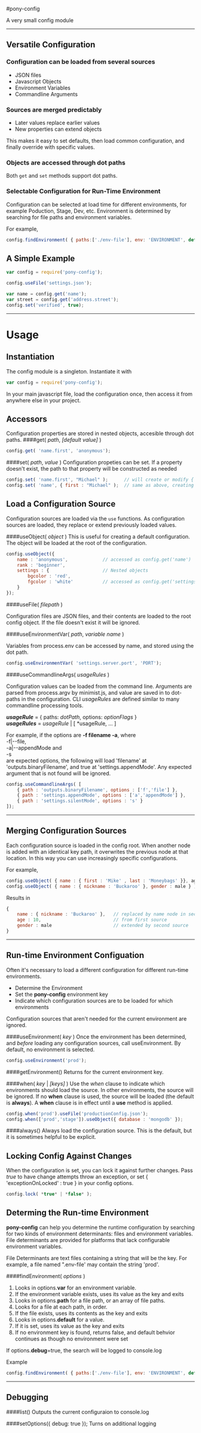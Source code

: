 #pony-config

A very small config module

---

## Versatile Configuration
### Configuration can be loaded from several sources
- JSON files
- Javascript Objects
- Environment Variables
- Commandline Arguments

### Sources are merged predictably
- Later values replace earlier values
- New properties can extend objects

This makes it easy to set defaults, then load common configuration, and finally override with specific values.

### Objects are accessed through dot paths
Both `get` and `set` methods support dot paths.

### Selectable Configuration for Run-Time Environment

Configuration can be selected at load time for different environments, for example Poduction, Stage, Dev, etc.
Environment is determined by searching for file paths and environment variables.

For example,
```javascript
config.findEnvironment( { paths:['./env-file'], env: 'ENVIRONMENT', default:'prod');
```
## A Simple Example
```javascript
var config = require('pony-config');

config.useFile('settings.json');

var name = config.get('name');
var street = config.get('address.street');
config.set('verified', true);
```
---
# Usage
## Instantiation

The config module is a singleton.  Instantiate it with
```javascript
var config = require('pony-config');
```

In your main javascript file, load the configuration once, then access it from anywhere else in your project.
## Accessors

Configuration properties are stored in nested objects, accesible through dot paths.
####get( *path*, *[default value]* )

```javascript
config.get( 'name.first', 'anonymous');
```
####set( *path*, *value* )
Configuration propeties can be set.  If a property doesn't exist, the path to that property will be constructed as needed
```javascript
config.set( 'name.first', "Michael" );      // will create or modify { name : { first : "Michael" } } as needed
config.set( 'name', { first : "Michael" );  // same as above, creating sub-paths as needed, extending existing sub-paths
```

## Load a Configuration Source

Configuration sources are loaded via the `use` functions.  As configuration sources are loaded, they replace or extend
previously loaded values.

####useObject( *object* )
This is useful for creating a default configuration.  The object will be loaded at the root of the configuration.

```javascript
config.useObject({
    name : 'anonymous',             // accessed as config.get('name')
    rank : 'beginner',
    settings : {                    // Nested objects
        bgcolor : 'red',
        fgcolor : 'white'           // accessed as config.get('settings.fgcolor')
    }
});
```

####useFile( *filepath* )

Configuration files are JSON files, and their contents are loaded to the root config object.
If the file doesn't exist it will be ignored.


####useEnvironmentVar( *path*, *variable name* )

Variables from process.env can be accessed by name, and stored using the dot path.

```javascript
config.useEnvironmentVar( 'settings.server.port', 'PORT');
```

####useCommandlineArgs( *usageRules* )

Configuration values can be loaded from the command line. Arguments are parsed from process.argv by minimist.js, and value are saved in to dot-paths in the configuration. CLI *usageRules* are defined similar to many commandline processing tools.

***usageRule*** = { paths: *dotPath*, options: *optionFlags* }  
***usageRules*** = *usageRule* | [ *usageRule, ... ]

For example, if the options are **-f filename -a**, where  
-f|--file,  
-a|--appendMode and  
-s  
are expected options, the following will load 'filename' at 'outputs.binaryFilename', and true at 'settings.appendMode'.  Any expected argument that is not found will be ignored.

```javascript
config.useCommandlineArgs( [
    { path : 'outputs.binaryFilename', options : ['f','file'] },
    { path : 'settings.appendMode', options : ['a','appendMode'] },
    { path : 'settings.silentMode', options : 's' }
]);
```

---

## Merging Configuration Sources
Each configuration source is loaded in the config root. When another node is added
with an identical key path, it overwrites the previous node at that location. In this way you can use increasingly specific configurations.

For example,
```javascript
config.useObject( { name : { first : 'Mike' , last : 'Moneybags' }}, age : 10 );
config.useObject( { name : { nickname : 'Buckaroo' }, gender : male } );
```

Results in
```javascript
{
    name : { nickname : 'Buckaroo' },   // replaced by name node in second source
    age : 10,                           // from first source
    gender : male                       // extended by second source
}
```

---

## Run-time Environment Configuation

Often it's necessary to load a different configuration for different run-time environments.

- Determine the Environment
- Set the **pony-config** environment key
- Indicate which configuration sources are to be loaded for which environments

Configuration sources that aren't needed for the current environment are ignored.

####useEnvironment( *key* )
Once the environment has been determined, and *before* loading any configuration sources, call useEnvironment.  By default, no environment is selected.
```javascript
config.useEnvironment('prod');
```

####getEnvironment()
Returns for the current environment key.

####when( *key* | *[keys]* )
Use the *when* clause to indicate which environments should load the source.  In other environments, the source will be ignored. If no **when** clause is used, the source will be loaded (the default is **always**).  A **when** clause is in effect until a **use** method is applied.

```javascript
config.when('prod').useFile('productionConfig.json');
config.when(['prod','stage']).useObject({ database : 'mongodb' });
```

####always()
Always load the configuration source.  This is the default, but it is sometimes helpful to be explicit. 

## Locking Config Against Changes
When the configuration is set, you can lock it against further changes.  Pass *true* to have change attempts throw an exception, or set { 'exceptionOnLocked' : true } in your config options.

```javascript
config.lock( *true* | *false* );
```

## Determing the Run-time Environment
**pony-config** can help you determine the runtime configuration by searching for two kinds of environment determinants: files and environment variables.  File determinants are provided for platforms that lack configurable environment variables.

File Determinants are text files containing a string that will be the key.  For example, a file named ".env-file' may contain the string 'prod'.

####findEnvironment( *options* )
1. Looks in options.**var** for an environment variable.
2. If the environment variable exists, uses its value as the key and exits
3. Looks in options.**path** for a file path, or an array of file paths.
4. Looks for a file at each path, in order.
5. If the file exists, uses its contents as the key and exits
6. Looks in options.**default** for a value.
7. If it is set, uses its value as the key and exits
8. If no environment key is found, returns false, and default behvior continues as though no environment were set

If options.**debug**=true, the search will be logged to console.log

Example
```javascript
config.findEnvironment( { paths:['./env-file'], env: 'ENVIRONMENT', default:'prod');
```
---

## Debugging
####list()
Outputs the current configuraion to console.log

####setOptions({ debug: true });
Turns on additional logging




